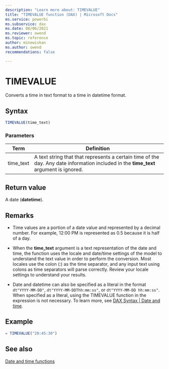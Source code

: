 ```yaml
---
description: "Learn more about: TIMEVALUE"
title: "TIMEVALUE function (DAX) | Microsoft Docs"
ms.service: powerbi 
ms.subservice: dax 
ms.date: 08/06/2021
ms.reviewer: owend
ms.topic: reference
author: minewiskan
ms.author: owend 
recommendations: false

---
```

# TIMEVALUE

Converts a time in text format to a time in datetime format.  
  
## Syntax  
  
```js
TIMEVALUE(time_text)  
```
  
### Parameters  
  
|Term|Definition|  
|--------|--------------|  
|time_text|A text string that that represents a certain time of the day. Any date information included in the **time_text** argument is ignored.|  
  
## Return value

A date (**datetime**).  
  
## Remarks

- Time values are a portion of a date value and represented by a decimal number. For example, 12:00 PM is represented as 0.5 because it is half of a day.  
  
- When the **time_text** argument is a text representation of the date and time, the function uses the locale and date/time settings of the model to understand the text value in order to perform the conversion. Most locales use the colon (:) as the time separator, and any input text using colons as time separators will parse correctly. Review your locale settings to understand your results.  

- Date and datetime can also be specified as a literal in the format `dt"YYYY-MM-DD"`, `dt"YYYY-MM-DDThh:mm:ss"`, or `dt"YYYY-MM-DD hh:mm:ss"`. When specified as a literal, using the TIMEVALUE function in the expression is not necessary. To learn more, see [DAX Syntax | Date and time](dax-syntax-reference.md#date-and-time).
  
## Example  
  
```js
= TIMEVALUE("20:45:30")  
```
  
## See also

[Date and time functions](date-and-time-functions-dax.md)  
